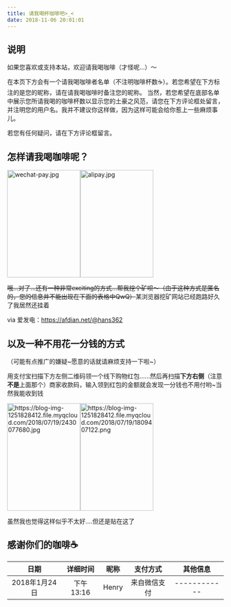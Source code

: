```yaml
---
title: 请我喝杯咖啡吧>_<
date: 2018-11-06 20:01:01
---
```

## 说明 ##
如果您喜欢或支持本站，欢迎请我喝咖啡（才怪呢...）～

在本页下方会有一个请我喝咖啡者名单（不注明咖啡杯数☕️）。若您希望在下方标注的是您的昵称，请在请我喝咖啡时备注您的昵称。 当然，若您希望在底部名单中展示您所请我喝的咖啡杯数以显示您的土豪之风范，请您在下方评论框处留言，并注明您的用户名。我并不建议你这样做，因为这样可能会给你惹上一些麻烦事儿。

若您有任何疑问，请在下方评论框留言。

## 怎样请我喝咖啡呢？ ##

<img src="https://blog.hans362.cn/usr/uploads/2017/12/2839222710.jpeg" width = "170" height = "250" alt="wechat-pay.jpg" /><img src="https://blog.hans362.cn/usr/uploads/2017/12/2532655860.jpeg" width = "170" height = "250" alt="alipay.jpg" />

~~哦...对了...还有一种非常exciting的方式...帮我挖个矿呗～（由于这种方式是匿名的，您的信息并不能出现在下面的表格中QwQ）~~某浏览器挖矿网站已经跑路好久了我居然还挂着

via 爱发电：https://afdian.net/@hans362

## 以及一种不用花一分钱的方式 ##

（可能有点推广的嫌疑~愿意的话就请麻烦支持一下啦~）

用支付宝扫描下方左侧二维码领一个线下购物红包......然后再扫描**下方右侧**（注意**不是**上面那个）商家收款码，输入领到红包的金额就会发现一分钱也不用付哟~当然我能收到钱

<img src="https://blog-img-1251828412.file.myqcloud.com/2018/07/19/2430077680.jpg" width = "170" height = "250" alt="https://blog-img-1251828412.file.myqcloud.com/2018/07/19/2430077680.jpg" /><img src="https://blog-img-1251828412.file.myqcloud.com/2018/07/19/1809407122.png" width = "170" height = "250" alt="https://blog-img-1251828412.file.myqcloud.com/2018/07/19/1809407122.png" />

虽然我也觉得这样似乎不太好....但还是贴在这了

## 感谢你们的咖啡☕️ ##

| 日期 | 详细时间 | 昵称 | 支付方式 | 其他信息 |
| :------: | :------: | :------: | :------: | :------: |
| 2018年1月24日 | 下午13:16 | Henry | 来自微信支付 | ------------ |
